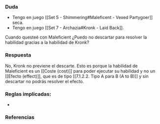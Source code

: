 ### Duda
- Tengo en juego [[Set 5 - Shimmering#Maleficent - Vexed Partygoer]] seca.
- Tengo en juego [[Set 7 - Archazia#Kronk - Laid Back]].

Cuando questeé con Maleficient ¿Puedo no descartar para resolver la habilidad gracias a la habilidad de Kronk?

### Respuesta
No, Kronk no previene el descarte. Esto es porque la habilidad de Maleficient es un [[Coste (cost)]] para poder ejecutar su habilidad y no un [[Efecto (effect)]], que es de tipo [[7.1.2.2. Tipo A para B (A to B)]] y sin descartar no podrás resolver el efecto.

### Reglas implicadas:
- 

### Referencias
